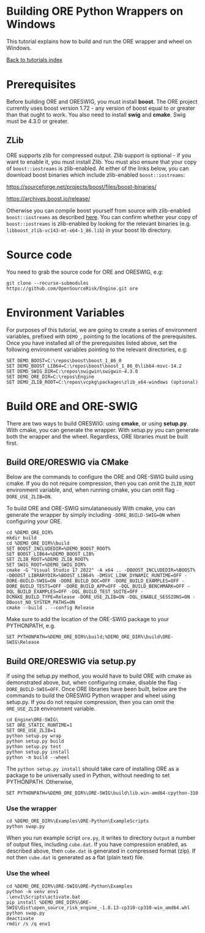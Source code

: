
# Building ORE Python Wrappers on Windows

This tutorial explains how to build and run the ORE wrapper and wheel on
Windows.

[Back to tutorials index](../tutorials_index.md)

# Prerequisites

Before building ORE and ORESWIG, you must install **boost**.  The ORE project
currently uses boost version 1.72 - any version of boost equal to or greater
than that ought to work.  You also need to install **swig** and **cmake**.
Swig must be 4.3.0 or greater.

## ZLib

ORE supports zlib for compressed output.  Zlib support is optional - if you
want to enable it, you must install Zlib.  You must also ensure that your copy
of `boost::iostreams` is zlib-enabled.  At either of the links below, you can
download boost binaries which include zlib-enabled `boost::iostreams`:

https://sourceforge.net/projects/boost/files/boost-binaries/

https://archives.boost.io/release/

Otherwise you can compile boost yourself from source with zlib-enabled
`boost::iostreams` as described
[here](https://www.boost.org/doc/libs/1_86_0/libs/iostreams/doc/index.html).
You can confirm whether your copy of `boost::iostreams` is zlib-enabled by
looking for the relevant binaries (e.g. `libboost_zlib-vc143-mt-x64-1_86.lib`)
in your boost lib directory.

# Source code

You need to grab the source code for ORE and ORESWIG, e.g:

    git clone --recurse-submodules https://github.com/OpenSourceRisk/Engine.git ore

# Environment Variables

For purposes of this tutorial, we are going to create a series of environment
variables, prefixed with `DEMO_`, pointing to the locations of the
prerequisites.  Once you have installed all of the prerequisites listed above,
set the following environment variables pointing to the relevant directories,
e.g:

    SET DEMO_BOOST=C:\repos\boost\boost_1_86_0
    SET DEMO_BOOST_LIB64=C:\repos\boost\boost_1_86_0\lib64-msvc-14.2
    SET DEMO_SWIG_DIR=C:\repos\swigwin\swigwin-4.3.0
    SET DEMO_ORE_DIR=C:\repos\Engine
    SET DEMO_ZLIB_ROOT=C:\repos\vcpkg\packages\zlib_x64-windows (optional)

# Build ORE and ORE-SWIG
There are two ways to build ORESWIG: using **cmake**, or using **setup.py**.
With cmake, you can generate the wrapper.  With setup.py you can generate both
the wrapper and the wheel. Regardless, ORE libraries must be built first.

## Build ORE/ORESWIG via CMake

Below are the commands to configure the ORE and ORE-SWIG build using cmake. If you do not
require compression, then you can omit the `ZLIB_ROOT` environment variable,
and, when running cmake, you can omit flag `-DORE_USE_ZLIB=ON`. 

To build ORE and ORE-SWIG simulataneously With cmake, you can generate the wrapper by 
simply including `-DORE_BUILD-SWIG=ON` when configuring your ORE. 

    cd %DEMO_ORE_DIR%
    mkdir build
    cd %DEMO_ORE_DIR%\build
    SET BOOST_INCLUDEDIR=%DEMO_BOOST_ROOT%
    SET BOOST_LIB64=%DEMO_BOOST_LIB%
    SET ZLIB_ROOT=%DEMO_ZLIB_ROOT%
    SET SWIG_ROOT=%DEMO_SWIG_DIR%
    cmake -G "Visual Studio 17 2022" -A x64 .. -DBOOST_INCLUDEDIR=%BOOST% -DBOOST_LIBRARYDIR=%BOOST_LIB64% -DMSVC_LINK_DYNAMIC_RUNTIME=OFF -DORE-BUILD-SWIG=ON -DORE_BUILD_DOC=OFF -DORE_BUILD_EXAMPLES=OFF -DORE_BUILD_TESTS=OFF -DORE_BUILD_APP=OFF -DQL_BUILD_BENCHMARK=OFF -DQL_BUILD_EXAMPLES=OFF -DQL_BUILD_TEST_SUITE=OFF -DCMAKE_BUILD_TYPE=Release -DORE_USE_ZLIB=ON -DQL_ENABLE_SESSIONS=ON -DBoost_NO_SYSTEM_PATHS=ON
    cmake --build . --config Release

Make sure to add the location of the ORE-SWIG package to your PYTHONPATH, e.g.

    SET PYTHONPATH=%DEMO_ORE_DIR%\build;%DEMO_ORE_DIR%\build\ORE-SWIG\Release

## Build ORE/ORESWIG via setup.py

If using the setup.py method, you would have to build ORE with cmake as demonstrated 
above, but, when configuring cmake, disable the flag `-DORE_BUILD-SWIG=OFF`. Once 
ORE libraries have been built, below are the commands to build the ORESWIG Python
wrapper and wheel using setup.py.  If you do not require compression, then you can
omit the `ORE_USE_ZLIB` environment variable.

    cd Engine\ORE-SWIG\
    SET ORE_STATIC_RUNTIME=1
    SET ORE_USE_ZLIB=1
    python setup.py wrap
    python setup.py build
    python setup.py test
    python setup.py install
    python -m build --wheel

The `python setup.py install` should take care of installing ORE as a package
to be universally used in Python, without needing to set PYTHONPATH. Otherwise,

    SET PYTHONPATH=%DEMO_ORE_DIR%\ORE-SWIG\build\lib.win-amd64-cpython-310

### Use the wrapper

    cd %DEMO_ORE_DIR%\Examples\ORE-Python\ExampleScripts
    python swap.py

When you run example script `ore.py`, it writes to directory `Output` a number
of output files, including `cube.dat`.  If you have compression enabled, as
described above, then `cube.dat` is generated in compressed format (zip).  If
not then `cube.dat` is generated as a flat (plain text) file.


### Use the wheel

    cd %DEMO_ORE_DIR%\ORE-SWIG\ORE-Python\Examples
    python -m venv env1
    .\env1\Scripts\activate.bat
    pip install %DEMO_ORE_DIR%\ORE-SWIG\dist\open_source_risk_engine_-1.8.13-cp310-cp310-win_amd64.whl
    python swap.py
    deactivate
    rmdir /s /q env1


